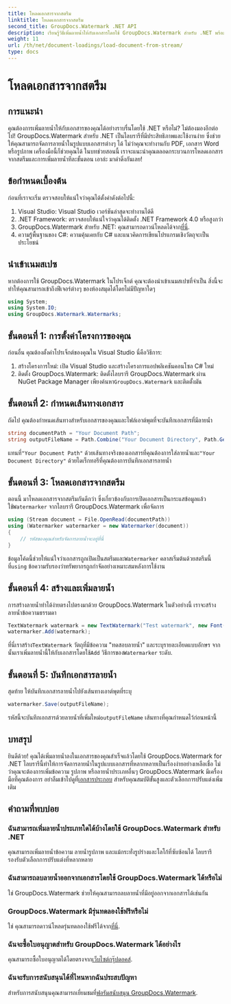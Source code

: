 ```yaml
---
title: โหลดเอกสารจากสตรีม
linktitle: โหลดเอกสารจากสตรีม
second_title: GroupDocs.Watermark .NET API
description: เรียนรู้วิธีเพิ่มลายน้ำให้กับเอกสารโดยใช้ GroupDocs.Watermark สำหรับ .NET พร้อมคำแนะนำนี้ เหมาะสำหรับนักพัฒนาที่ต้องการปรับปรุงความปลอดภัยของเอกสาร
weight: 11
url: /th/net/document-loadings/load-document-from-stream/
type: docs
---
```

# โหลดเอกสารจากสตรีม

## การแนะนำ
คุณต้องการเพิ่มลายน้ำให้กับเอกสารของคุณได้อย่างราบรื่นโดยใช้ .NET หรือไม่? ไม่ต้องมองอีกต่อไป! GroupDocs.Watermark สำหรับ .NET เป็นไลบรารีที่มีประสิทธิภาพและใช้งานง่าย ซึ่งช่วยให้คุณสามารถจัดการลายน้ำในรูปแบบเอกสารต่างๆ ได้ ไม่ว่าคุณจะทำงานกับ PDF, เอกสาร Word หรือรูปภาพ เครื่องมือนี้ก็ช่วยคุณได้ ในบทช่วยสอนนี้ เราจะแนะนำคุณตลอดกระบวนการโหลดเอกสารจากสตรีมและการเพิ่มลายน้ำทีละขั้นตอน เอาล่ะ มาดำดิ่งกันเลย!
## ข้อกำหนดเบื้องต้น
ก่อนที่เราจะเริ่ม ตรวจสอบให้แน่ใจว่าคุณได้ตั้งค่าดังต่อไปนี้:
1. Visual Studio: Visual Studio เวอร์ชันล่าสุดจะทำงานได้ดี
2. .NET Framework: ตรวจสอบให้แน่ใจว่าคุณได้ติดตั้ง .NET Framework 4.0 หรือสูงกว่า
3.  GroupDocs.Watermark สำหรับ .NET: คุณสามารถดาวน์โหลดได้จาก[ที่นี่](https://releases.groupdocs.com/Watermark/net/).
4. ความรู้พื้นฐานของ C#: ความคุ้นเคยกับ C# และแนวคิดการเขียนโปรแกรมเชิงวัตถุจะเป็นประโยชน์

## นำเข้าเนมสเปซ
หากต้องการใช้ GroupDocs.Watermark ในโปรเจ็กต์ คุณจะต้องนำเข้าเนมสเปซที่จำเป็น สิ่งนี้จะทำให้คุณสามารถเข้าถึงฟีเจอร์ต่างๆ ของห้องสมุดได้โดยไม่มีปัญหาใดๆ
```csharp
using System;
using System.IO;
using GroupDocs.Watermark.Watermarks;
```
## ขั้นตอนที่ 1: การตั้งค่าโครงการของคุณ
ก่อนอื่น คุณต้องตั้งค่าโปรเจ็กต์ของคุณใน Visual Studio นี่คือวิธีการ:
1. สร้างโครงการใหม่: เปิด Visual Studio และสร้างโครงการแอปพลิเคชันคอนโซล C# ใหม่
2.  ติดตั้ง GroupDocs.Watermark: ติดตั้งไลบรารี GroupDocs.Watermark ผ่าน NuGet Package Manager เพียงค้นหา`GroupDocs.Watermark` และติดตั้งมัน
## ขั้นตอนที่ 2: กำหนดเส้นทางเอกสาร
ถัดไป คุณต้องกำหนดเส้นทางสำหรับเอกสารของคุณและไฟล์เอาต์พุตที่จะบันทึกเอกสารที่มีลายน้ำ
```csharp
string documentPath = "Your Document Path";
string outputFileName = Path.Combine("Your Document Directory", Path.GetFileName(documentPath));
```
 แทนที่`"Your Document Path"` ด้วยเส้นทางจริงของเอกสารที่คุณต้องการใส่ลายน้ำและ`"Your Document Directory"` ด้วยไดเร็กทอรีที่คุณต้องการบันทึกเอกสารลายน้ำ
## ขั้นตอนที่ 3: โหลดเอกสารจากสตรีม
ตอนนี้ มาโหลดเอกสารจากสตรีมกันดีกว่า ซึ่งเกี่ยวข้องกับการเปิดเอกสารเป็นกระแสข้อมูลแล้วใช้`Watermarker` จากไลบรารี GroupDocs.Watermark เพื่อจัดการ
```csharp
using (Stream document = File.OpenRead(documentPath))
using (Watermarker watermarker = new Watermarker(document))
{
    // รหัสของคุณสำหรับจัดการลายน้ำจะอยู่ที่นี่
}
```
 ข้อมูลโค้ดนี้ช่วยให้แน่ใจว่าเอกสารถูกเปิดเป็นสตรีมและ`Watermarker` คลาสเริ่มต้นด้วยสตรีมนี้ ที่`using` ข้อความรับรองว่าทรัพยากรถูกกำจัดอย่างเหมาะสมหลังการใช้งาน
## ขั้นตอนที่ 4: สร้างและเพิ่มลายน้ำ
การสร้างลายน้ำทำได้ง่ายตรงไปตรงมาด้วย GroupDocs.Watermark ในตัวอย่างนี้ เราจะสร้างลายน้ำข้อความธรรมดา
```csharp
TextWatermark watermark = new TextWatermark("Test watermark", new Font("Arial", 12));
watermarker.Add(watermark);
```
 ที่นี่เราสร้าง`TextWatermark` วัตถุที่มีข้อความ "ทดสอบลายน้ำ" และระบุรายละเอียดแบบอักษร จากนั้นเราเพิ่มลายน้ำนี้ให้กับเอกสารโดยใช้`Add` วิธีการของ`Watermarker` ระดับ.
## ขั้นตอนที่ 5: บันทึกเอกสารลายน้ำ
สุดท้าย ให้บันทึกเอกสารลายน้ำไปยังเส้นทางเอาต์พุตที่ระบุ
```csharp
watermarker.Save(outputFileName);
```
 รหัสนี้จะบันทึกเอกสารด้วยลายน้ำที่เพิ่มใหม่`outputFileName` เส้นทางที่คุณกำหนดไว้ก่อนหน้านี้

## บทสรุป
ยินดีด้วย! คุณได้เพิ่มลายน้ำลงในเอกสารของคุณสำเร็จแล้วโดยใช้ GroupDocs.Watermark for .NET ไลบรารีนี้ทำให้การจัดการลายน้ำในรูปแบบเอกสารที่หลากหลายเป็นเรื่องง่ายอย่างเหลือเชื่อ ไม่ว่าคุณจะต้องการเพิ่มข้อความ รูปภาพ หรือลายน้ำประเภทอื่นๆ GroupDocs.Watermark มีเครื่องมือที่คุณต้องการ อย่าลืมเข้าไปดูที่[เอกสารประกอบ](https://tutorials.groupdocs.com/Watermark/net/) สำหรับคุณสมบัติขั้นสูงและตัวเลือกการปรับแต่งเพิ่มเติม
## คำถามที่พบบ่อย
### ฉันสามารถเพิ่มลายน้ำประเภทใดได้บ้างโดยใช้ GroupDocs.Watermark สำหรับ .NET
คุณสามารถเพิ่มลายน้ำข้อความ ลายน้ำรูปภาพ และแม้กระทั่งรูปร่างและโลโก้ที่ซับซ้อนได้ ไลบรารีรองรับตัวเลือกการปรับแต่งที่หลากหลาย
### ฉันสามารถลบลายน้ำออกจากเอกสารโดยใช้ GroupDocs.Watermark ได้หรือไม่
ใช่ GroupDocs.Watermark ช่วยให้คุณสามารถลบลายน้ำที่มีอยู่ออกจากเอกสารได้เช่นกัน
### GroupDocs.Watermark มีรุ่นทดลองใช้ฟรีหรือไม่
 ใช่ คุณสามารถดาวน์โหลดรุ่นทดลองใช้ฟรีได้จาก[ที่นี่](https://releases.groupdocs.com/).
### ฉันจะซื้อใบอนุญาตสำหรับ GroupDocs.Watermark ได้อย่างไร
คุณสามารถซื้อใบอนุญาตได้โดยตรงจาก[เว็บไซต์กรุ๊ปดอคส์](https://purchase.groupdocs.com/buy).
### ฉันจะรับการสนับสนุนได้ที่ไหนหากฉันประสบปัญหา
 สำหรับการสนับสนุนคุณสามารถเยี่ยมชมที่[ฟอรัมสนับสนุน GroupDocs.Watermark](https://forum.groupdocs.com/c/watermark/19).